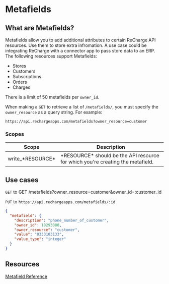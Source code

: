 # Metafields
## What are Metafields?
Metafields allow you to add additional attributes to certain ReCharge API resources. Use them to store extra infromation. A use case could be integrating ReCharge with a connector app to pass store data to an ERP. The following resources support Metafields:

- Stores
- Customers
- Subscriptions
- Orders
- Charges

<!-- theme: info -->
There is a limit of 50 metafields per `owner_id`.

When making a `GET` to retrieve a list of `/metafields/`, you must specify the `owner_resource` as a query string. For example:

`https://api.rechargeapps.com/metafields?owner_resource=customer`

### Scopes
|Scope|Description|
|-|-|
|write_\*RESOURCE\*|\*RESOURCE\* should be the API resource for which you're creating the metafield.|

## Use cases

<!-- 
type: tab
title: Retrieve metafields belonging to specific customer 
-->

`GET` to GET /metafields?owner_resource=customer&owner_id=:customer_id

<!--
type: tab
title: Update a metafield
-->

`PUT` to `https://api.rechargeapps.com/metafields/:id`

```json
{
  "metafield": {
    "description": "phone_number_of_customer",
    "owner_id": 18293088,
    "owner_resource": "customer",
    "value": "0333103133",
    "value_type": "integer"
  }
}
```

<!-- type: tab-end -->

## Resources
[Metafield Reference](https://developer.rechargepayments.com/?shell#metafields)